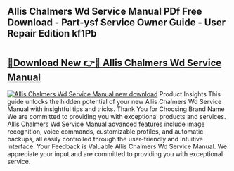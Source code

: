 ## Allis Chalmers Wd Service Manual PDf Free Download - Part-ysf Service Owner Guide - User Repair Edition kf1Pb

# <h2><a href="http://bc22143.oget.top/?id=Allis+Chalmers+Wd+Service+Manual">🔗Download New 👉🔴 Allis Chalmers Wd Service Manual</a></h2>

[![Allis Chalmers Wd Service Manual new download](https://i.imgur.com/5g1atiW.png)](http://bc22143.oget.top/?id=Allis+Chalmers+Wd+Service+Manual)
Product Insights This guide unlocks the hidden potential of your new Allis Chalmers Wd Service Manual with insightful tips and tricks. Thank You for Choosing Brand Name We are committed to providing you with exceptional products and services. Allis Chalmers Wd Service Manual advanced features include image recognition, voice commands, customizable profiles, and automatic backups, all easily controlled through the user-friendly and intuitive interface. Your Feedback is Valuable Allis Chalmers Wd Service Manual. We appreciate your input and are committed to providing you with exceptional service.
